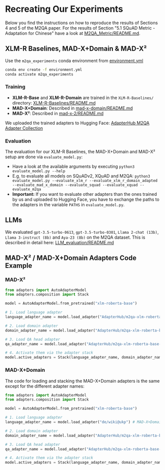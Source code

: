# Recreating Our Experiments
Below you find the instructions on how to reproduce the results of Sections 4 and 5 of the M2QA paper. For the results of Section "5.1 SQuAD Metric - Adaptation for Chinese" have a look at [M2QA_Metric/README.md](M2QA_Metric/README.md).


## XLM-R Baselines, MAD-X+Domain & MAD-X²
Use the `m2qa_experiments` conda environment from [environment.yml](environment.yml)

```bash
conda env create -f environment.yml
conda activate m2qa_experiments
```

### Training
- **XLM-R-Base** and **XLM-R-Domain** are trained in the `XLM-R-Baselines/` directory: [XLM-R-Baselines/README.md](XLM-R-Baselines/README.md)
- **MAD-X+Domain**: Described in [mad-x-domain/README.md](mad-x-domain/README.md)
- **MAD-X²**: Described in [mad-x-2/README.md](mad-x-2/README.md)

We uploaded the trained adapters to Hugging Face: [AdapterHub M2QA Adapter Collection](https://huggingface.co/collections/AdapterHub/m2qa-adapters-6660bf3752ba5ac56930c249)


### Evaluation
The evaluation for our XLM-R Baselines, the MAD-X+Domain and MAD-X² setup are done via `evaluate_model.py`:
- Have a look at the available arguments by executing `python3 evaluate_model.py --help`
- E.g. to evaluate all models on SQuADv2, XQuAD and M2QA: `python3 evaluate_model.py --evaluate_xlm_r --evaluate_xlm_r_domain_adapted --evaluate_mad_x_domain --evaluate_squad --evaluate_xquad --evaluate_m2qa`
- **Important:** If you want to evaluate other adapters than the ones trained by us and uploaded to Hugging Face, you have to exchange the paths to the adapters in the variable `PATHS` in `evaluate_model.py`.


## LLMs
We evaluated `gpt-3.5-turbo-0613`, `gpt-3.5-turbo-0301`, `Llama 2-chat (13b)`, `Llama 3-instruct (8b)` and `Aya-23 (8b)` on the M2QA dataset. This is described in detail here: [LLM_evaluation/README.md](LLM_evaluation/README.md)

## MAD-X² / MAD-X+Domain Adapters Code Example
### MAD-X²
```python
from adapters import AutoAdapterModel
from adapters.composition import Stack

model = AutoAdapterModel.from_pretrained("xlm-roberta-base")

# 1. Load language adapter
language_adapter_name = model.load_adapter("AdapterHub/m2qa-xlm-roberta-base-mad-x-2-english") 

# 2. Load domain adapter
domain_adapter_name = model.load_adapter("AdapterHub/m2qa-xlm-roberta-base-mad-x-2-product-reviews")

# 3. Load QA head adapter
qa_adapter_name = model.load_adapter("AdapterHub/m2qa-xlm-roberta-base-mad-x-2-qa-head")

# 4. Activate them via the adapter stack
model.active_adapters = Stack(language_adapter_name, domain_adapter_name, qa_adapter_name)
```

### MAD-X+Domain
The code for loading and stacking the MAD-X+Domain adapters is the same except for the different adapter names:

```python
from adapters import AutoAdapterModel
from adapters.composition import Stack

model = AutoAdapterModel.from_pretrained("xlm-roberta-base")

# 1. Load language adapter
language_adapter_name = model.load_adapter("de/wiki@ukp") # MAD-X+Domain uses the MAD-X language adapter

# 2. Load domain adapter
domain_adapter_name = model.load_adapter("AdapterHub/m2qa-xlm-roberta-base-mad-x-domain-product-reviews")

# 3. Load QA head adapter
qa_adapter_name = model.load_adapter("AdapterHub/m2qa-xlm-roberta-base-mad-x-domain-qa-head")

# 4. Activate them via the adapter stack
model.active_adapters = Stack(language_adapter_name, domain_adapter_name, qa_adapter_name)
```
